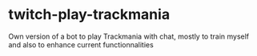 # twitch-play-trackmania
Own version of a bot to play Trackmania with chat, mostly to train myself and also to enhance current functionnalities
